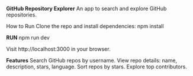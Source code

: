 **GitHub Repository Explorer**
An app to search and explore GitHub repositories.

How to Run
Clone the repo and install dependencies:
npm install

**RUN**
npm run dev


Visit http://localhost:3000 in your browser.

**Features**
Search GitHub repos by username.
View repo details: name, description, stars, language.
Sort repos by stars.
Explore top contributors.
